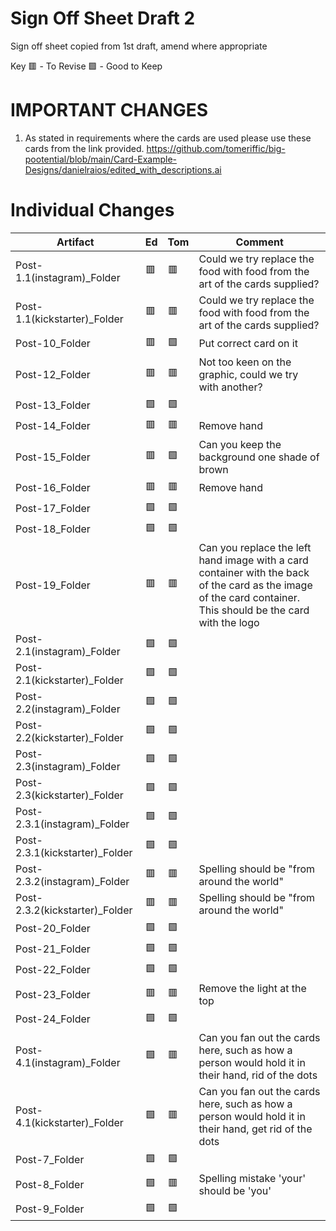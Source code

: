 # Sign Off Sheet Draft 2

Sign off sheet copied from 1st draft, amend where appropriate

Key
🟥 - To Revise
🟩 - Good to Keep

# IMPORTANT CHANGES

1. As stated in requirements where the cards are used please use these cards from the link provided. https://github.com/tomeriffic/big-pootential/blob/main/Card-Example-Designs/danielraios/edited_with_descriptions.ai

# Individual Changes

| Artifact | Ed | Tom | Comment |
| --- | --- | --- | --- |
| Post-1.1(instagram)_Folder |🟥 |🟥| Could we try replace the food with food from the art of the cards supplied? |
| Post-1.1(kickstarter)_Folder |:red_square:|:red_square:| Could we try replace the food with food from the art of the cards supplied? |
| Post-10_Folder |:red_square:|:green_square:| Put correct card on it |
| Post-12_Folder |:red_square:|:red_square:| Not too keen on the graphic, could we try with another? |
| Post-13_Folder |:green_square:|:green_square:| |
| Post-14_Folder |:red_square:|:red_square:| Remove hand|
| Post-15_Folder |:red_square:|:green_square:| Can you keep the background one shade of brown |
| Post-16_Folder |:red_square:|:red_square:| Remove hand|
| Post-17_Folder |:green_square:|:green_square:| |
| Post-18_Folder |:green_square:|:green_square:| |
| Post-19_Folder |:red_square:|:red_square:| Can you replace the left hand image with a card container with the back of the card as the image of the card container. This should be the card with the logo |
| Post-2.1(instagram)_Folder |:green_square:|:green_square:| |
| Post-2.1(kickstarter)_Folder |:green_square:|:green_square:| |
| Post-2.2(instagram)_Folder |:green_square:|:green_square:|
| Post-2.2(kickstarter)_Folder |:green_square:|:green_square:| |
| Post-2.3(instagram)_Folder |:green_square:|:green_square:| |
| Post-2.3(kickstarter)_Folder |:green_square:|:green_square:| |
| Post-2.3.1(instagram)_Folder |:green_square:|:green_square:| | 
| Post-2.3.1(kickstarter)_Folder |:green_square:|:green_square:| |
| Post-2.3.2(instagram)_Folder |:red_square:|:red_square:| Spelling should be "from around the world"|
| Post-2.3.2(kickstarter)_Folder |:red_square:|:red_square:| Spelling should be "from around the world"|
| Post-20_Folder |:green_square:|:green_square:| |
| Post-21_Folder |:green_square:|:green_square:| |
| Post-22_Folder |:green_square:|:green_square:| |
| Post-23_Folder |:red_square:|:red_square:| Remove the light at the top |
| Post-24_Folder |:green_square:|:green_square:| |
| Post-4.1(instagram)_Folder |:green_square: |:red_square:| Can you fan out the cards here, such as how a person would hold it in their hand, rid of the dots |
| Post-4.1(kickstarter)_Folder |:green_square:|:red_square:| Can you fan out the cards here, such as how a person would hold it in their hand, get rid of the dots|
| Post-7_Folder |:green_square:|:green_square:|
| Post-8_Folder |:green_square:|:red_square:| Spelling mistake 'your' should be 'you' |
| Post-9_Folder |:green_square:|:green_square:|


